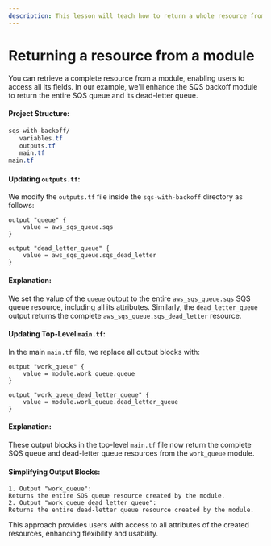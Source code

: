 ```yaml
---
description: This lesson will teach how to return a whole resource from a module.
---
```


# Returning a resource from a module

You can retrieve a complete resource from a module, enabling users to access all its fields. In our example, we'll enhance the SQS backoff module to return the entire SQS queue and its dead-letter queue.

#### Project Structure:

```css
sqs-with-backoff/
   variables.tf
   outputs.tf
   main.tf
main.tf
```

#### Updating `outputs.tf`:

We modify the `outputs.tf` file inside the `sqs-with-backoff` directory as follows:

```hcl
output "queue" {
    value = aws_sqs_queue.sqs
}

output "dead_letter_queue" {
    value = aws_sqs_queue.sqs_dead_letter
}
```

#### Explanation:

We set the value of the `queue` output to the entire `aws_sqs_queue.sqs` SQS queue resource, including all its attributes. Similarly, the `dead_letter_queue` output returns the complete `aws_sqs_queue.sqs_dead_letter` resource.

#### Updating Top-Level `main.tf`:

In the main `main.tf` file, we replace all output blocks with:

```hcl
output "work_queue" {
    value = module.work_queue.queue
}

output "work_queue_dead_letter_queue" {
    value = module.work_queue.dead_letter_queue
}
```

#### Explanation:

These output blocks in the top-level `main.tf` file now return the complete SQS queue and dead-letter queue resources from the `work_queue` module.

#### Simplifying Output Blocks:

```plaintext
1. Output "work_queue": 
Returns the entire SQS queue resource created by the module.
2. Output "work_queue_dead_letter_queue":
Returns the entire dead-letter queue resource created by the module.
```

This approach provides users with access to all attributes of the created resources, enhancing flexibility and usability.

